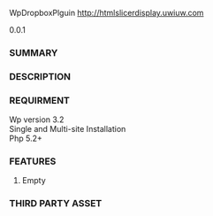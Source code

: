 WpDropboxPlguin http://htmlslicerdisplay.uwiuw.com

0.0.1

<h3>SUMMARY</h3>


<h3>DESCRIPTION</h3>
<h3>REQUIRMENT</h3>
Wp version 3.2<br/>
Single and Multi-site Installation<br/>
Php 5.2+<br/>

<h3>FEATURES</h3>
<ol>
    <li>Empty</li>
</ol>

<H3>THIRD PARTY ASSET</H3>